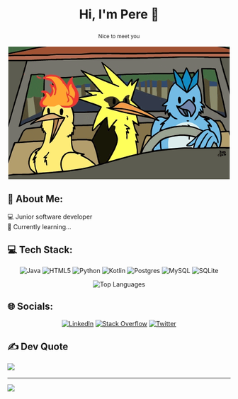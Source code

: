 <div align="center">
  
# Hi, I'm Pere 👋
<sub> Nice to meet you <sub/> <br>

![gif](https://github.com/pereprior/pereprior/blob/main/birds.gif)

</div>

## 💫 About Me:
💻 Junior software developer <br/>
🌱 Currently learning...<br/>

## 💻 Tech Stack:

<div align="center">
  
![Java](https://img.shields.io/badge/java-%23ED8B00.svg?style=for-the-badge&logo=openjdk&logoColor=white) ![HTML5](https://img.shields.io/badge/html5-%23E34F26.svg?style=for-the-badge&logo=html5&logoColor=white) ![Python](https://img.shields.io/badge/python-3670A0?style=for-the-badge&logo=python&logoColor=ffdd54) ![Kotlin](https://img.shields.io/badge/kotlin-%237F52FF.svg?style=for-the-badge&logo=kotlin&logoColor=white) ![Postgres](https://img.shields.io/badge/postgres-%23316192.svg?style=for-the-badge&logo=postgresql&logoColor=white) ![MySQL](https://img.shields.io/badge/mysql-%2300000f.svg?style=for-the-badge&logo=mysql&logoColor=white) ![SQLite](https://img.shields.io/badge/sqlite-%2307405e.svg?style=for-the-badge&logo=sqlite&logoColor=white)

![Top Languages](https://github-readme-stats.vercel.app/api/top-langs/?username=pereprior&theme=dark&hide_border=false&include_all_commits=false&count_private=false&layout=compact)

</div>

## 🌐 Socials:

<div align="center">

[![LinkedIn](https://img.shields.io/badge/LinkedIn-%230077B5.svg?logo=linkedin&logoColor=white)](https://linkedin.com/in/pereprior) [![Stack Overflow](https://img.shields.io/badge/-Stackoverflow-FE7A16?logo=stack-overflow&logoColor=white)](https://stackoverflow.com/users/23182096) [![Twitter](https://img.shields.io/badge/Twitter-%231DA1F2.svg?logo=Twitter&logoColor=white)](https://twitter.com/pereprior_)

</div>

## ✍️ Dev Quote
![](https://quotes-github-readme.vercel.app/api?type=horizontal&theme=radical)


---

[![](https://visitcount.itsvg.in/api?id=pereprior&icon=0&color=0)](https://visitcount.itsvg.in)

<!-- Proudly created with GPRM ( https://gprm.itsvg.in ) -->
